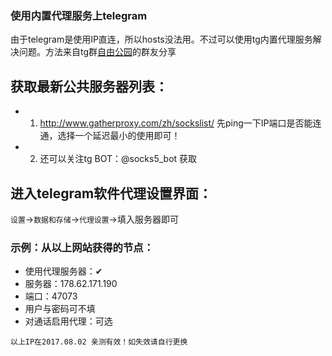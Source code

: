 ### 使用内置代理服务上telegram
由于telegram是使用IP直连，所以hosts没法用。不过可以使用tg内置代理服务解决问题。方法来自tg群[自由公园](https://telegram.me/joinchat/Cp919j0kXKxynaUbsNffqA)的群友分享

## 获取最新公共服务器列表：
* 1. http://www.gatherproxy.com/zh/sockslist/
 先ping一下IP端口是否能连通，选择一个延迟最小的使用即可！
* 2. 还可以关注tg BOT：@socks5_bot 获取

## 进入telegram软件代理设置界面：
`设置`→`数据和存储`→`代理设置`→填入服务器即可

### 示例：从以上网站获得的节点：
* 使用代理服务器：✔
* 服务器：178.62.171.190
* 端口：47073
* 用户与密码可不填
* 对通话启用代理：可选

`以上IP在2017.08.02 亲测有效！如失效请自行更换`

